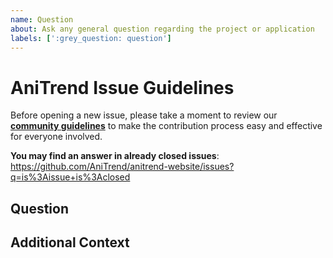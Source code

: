 ```yaml
---
name: Question
about: Ask any general question regarding the project or application
labels: [':grey_question: question']
---
```


# AniTrend Issue Guidelines

Before opening a new issue, please take a moment to review our [**community guidelines**](https://github.com/AniTrend/anitrend-website/blob/dev/CONTRIBUTING.md) to make the contribution process easy and effective for everyone involved.

**You may find an answer in already closed issues**:
https://github.com/AniTrend/anitrend-website/issues?q=is%3Aissue+is%3Aclosed

## Question

<!-- Clearly and explicitly explain the details about your question -->

## Additional Context

<!-- Any additional information regarding your question, you may also add screenshots if any under this section -->
